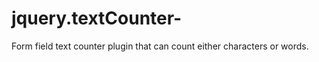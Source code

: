 jquery.textCounter-
===================

Form field text counter plugin that can count either characters or words.
